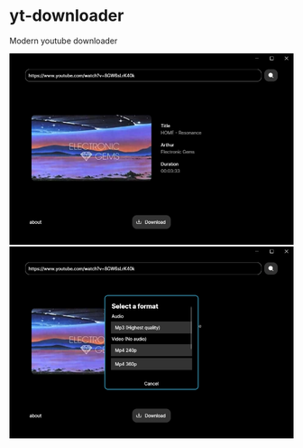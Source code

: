 # yt-downloader
 Modern youtube downloader

  ![screen shot](/Assets/sc1.png "screenshot")
  ![screen shot](/Assets/sc2.png "screenshot")
